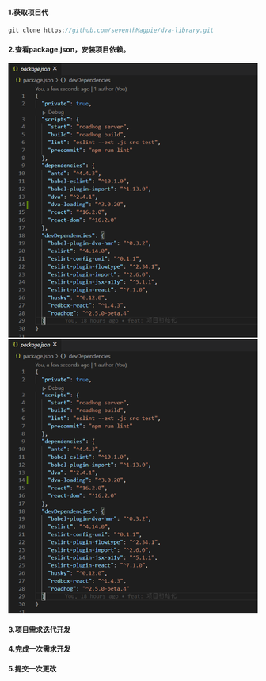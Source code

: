 #### 1.获取项目代

```c#
git clone https://github.com/seventhMagpie/dva-library.git
```

#### 2.查看package.json，安装项目依赖。

![](img/git-operate-package-1.jpg)
![](https://github.com/seventhMagpie/md/blob/master/img/git-operate-package-1.jpg)
#### 3.项目需求迭代开发

#### 4.完成一次需求开发

#### 5.提交一次更改
